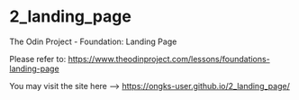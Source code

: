 # 2_landing_page
The Odin Project - Foundation: Landing Page

Please refer to: https://www.theodinproject.com/lessons/foundations-landing-page

You may visit the site here --> https://ongks-user.github.io/2_landing_page/
